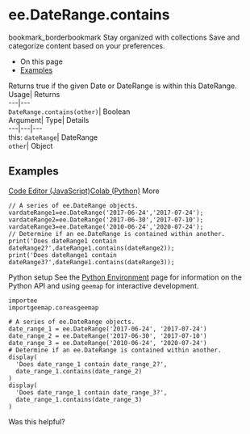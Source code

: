  
#  ee.DateRange.contains 
bookmark_borderbookmark Stay organized with collections  Save and categorize content based on your preferences.
  * On this page
  * [Examples](https://developers.google.com/earth-engine/apidocs/ee-daterange-contains#examples)


Returns true if the given Date or DateRange is within this DateRange. 
Usage| Returns  
---|---  
`DateRange.contains(other)`| Boolean  
Argument| Type| Details  
---|---|---  
this: `dateRange`| DateRange  
`other`| Object  
## Examples
[Code Editor (JavaScript)](https://developers.google.com/earth-engine/apidocs/ee-daterange-contains#code-editor-javascript-sample)[Colab (Python)](https://developers.google.com/earth-engine/apidocs/ee-daterange-contains#colab-python-sample) More
```
// A series of ee.DateRange objects.
vardateRange1=ee.DateRange('2017-06-24','2017-07-24');
vardateRange2=ee.DateRange('2017-06-30','2017-07-10');
vardateRange3=ee.DateRange('2010-06-24','2020-07-24');
// Determine if an ee.DateRange is contained within another.
print('Does dateRange1 contain dateRange2?',dateRange1.contains(dateRange2));
print('Does dateRange1 contain dateRange3?',dateRange1.contains(dateRange3));
```
Python setup
See the [ Python Environment](https://developers.google.com/earth-engine/guides/python_install) page for information on the Python API and using `geemap` for interactive development.
```
importee
importgeemap.coreasgeemap
```
```
# A series of ee.DateRange objects.
date_range_1 = ee.DateRange('2017-06-24', '2017-07-24')
date_range_2 = ee.DateRange('2017-06-30', '2017-07-10')
date_range_3 = ee.DateRange('2010-06-24', '2020-07-24')
# Determine if an ee.DateRange is contained within another.
display(
  'Does date_range_1 contain date_range_2?',
  date_range_1.contains(date_range_2)
)
display(
  'Does date_range_1 contain date_range_3?',
  date_range_1.contains(date_range_3)
)
```

Was this helpful?
